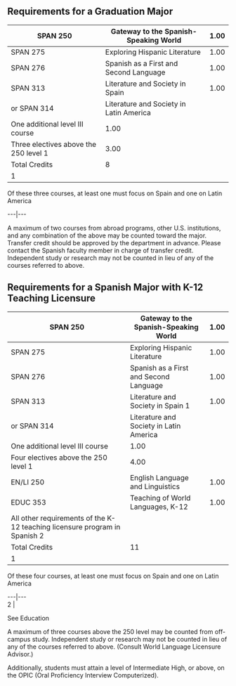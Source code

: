 

##  Requirements for a Graduation Major

SPAN 250  |  Gateway to the Spanish-Speaking World  |  1.00  
---|---|---  
SPAN 275  |  Exploring Hispanic Literature  |  1.00  
SPAN 276  |  Spanish as a First and Second Language  |  1.00  
SPAN 313  |  Literature and Society in Spain  |  1.00  
or SPAN 314  |  Literature and Society in Latin America  
One additional level III course  |  1.00  
Three electives above the 250 level  1  |  3.00  
Total Credits  |  8  
1  |

Of these three courses, at least one must focus on Spain and one on Latin America  
  
---|---  
  
A maximum of two courses from abroad programs, other U.S. institutions, and any combination of the above may be counted toward the major. Transfer credit should be approved by the department in advance. Please contact the Spanish faculty member in charge of transfer credit. Independent study or research may not be counted in lieu of any of the courses referred to above.

##  Requirements for a Spanish Major with K-12 Teaching Licensure

SPAN 250  |  Gateway to the Spanish-Speaking World  |  1.00  
---|---|---  
SPAN 275  |  Exploring Hispanic Literature  |  1.00  
SPAN 276  |  Spanish as a First and Second Language  |  1.00  
SPAN 313  |  Literature and Society in Spain  1  |  1.00  
or SPAN 314  |  Literature and Society in Latin America  
One additional level III course  |  1.00  
Four electives above the 250 level  1  |  4.00  
EN/LI 250  |  English Language and Linguistics  |  1.00  
EDUC 353  |  Teaching of World Languages, K-12  |  1.00  
All other requirements of the K-12 teaching licensure program in Spanish  2  |  
Total Credits  |  11  
1  |

Of these four courses, at least one must focus on Spain and one on Latin America  
  
---|---  
2  |

See  Education  
  
A maximum of three courses above the 250 level may be counted from off-campus study. Independent study or research may not be counted in lieu of any of the courses referred to above. (Consult World Language Licensure Advisor.)

Additionally, students must attain a level of Intermediate High, or above, on the OPIC (Oral Proficiency Interview Computerized).

